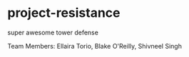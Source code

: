 # project-resistance
super awesome tower defense 

Team Members: Ellaira Torio, Blake O'Reilly, Shivneel Singh
